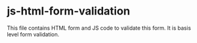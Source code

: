 # js-html-form-validation

This file contains HTML form and JS code to validate this form. It is basis level form validation.

